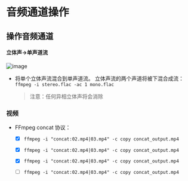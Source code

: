 # 音频通道操作
## 操作音频通道
#### 立体声→单声道流
![image](https://trac.ffmpeg.org/raw-attachment/wiki/AudioChannelManipulation/stereo_mono.png)
*  将单个立体声流混合到单声道流。 立体声流的两个声道将被下混合成流：     
    `ffmpeg -i stereo.flac -ac 1 mono.flac`
    >注意：任何异相立体声将会消除   
    
### 视频
*  FFmpeg concat 协议：     
    - [x] `ffmpeg -i "concat:02.mp4|03.mp4" -c copy concat_output.mp4`   
    - [x] `ffmpeg -i "concat:02.mp4|03.mp4" -c copy concat_output.mp4`   
    - [x] `ffmpeg -i "concat:02.mp4|03.mp4" -c copy concat_output.mp4`
    - [ ] `ffmpeg -i "concat:02.mp4|03.mp4" -c copy concat_output.mp4`
    
  
      

    
